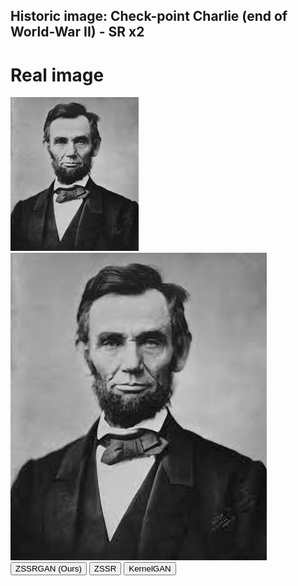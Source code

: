 ## Historic image: Check-point Charlie (end of World-War II) - SR x2
# Real image
<div class="f1_container">
    <div class="shadow f1_card">
        <div class="front face" id="Lincoln">
            <img src="Lincoln.png"/>
        </div>
        <div class="front face">
            <img src="Lincoln_ZSSR.png" id="Lincoln switch"/>
            <br>
            <button onclick="change_img('Lincoln', 'ZSSRGAN')">ZSSRGAN (Ours)</button>
            <button onclick="change_img('Lincoln', 'ZSSR')">ZSSR</button>
            <button onclick="change_img('Lincoln', 'KERGAN')">KernelGAN</button>
        </div>
    </div>
</div>

<script>
function change_img(name, method) {
  document.getElementById(name + " switch").src = "../ZSSRGAN/" + name + "_" + method + ".png";
}
</script>
